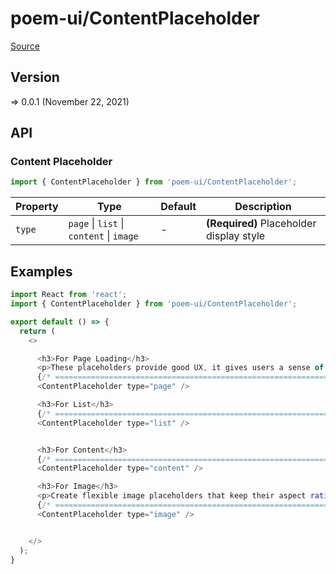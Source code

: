 # poem-ui/ContentPlaceholder

[Source](https://github.com/xizon/poem-ui/tree/main/src/ContentPlaceholder)

## Version

=> 0.0.1 (November 22, 2021)

## API

### Content Placeholder
```js
import { ContentPlaceholder } from 'poem-ui/ContentPlaceholder';
```
| Property | Type | Default | Description |
| --- | --- | --- | --- |
| `type` | `page` \| `list` \| `content` \| `image` | - | <strong>(Required)</strong> Placeholder display style |



## Examples

```js
import React from 'react';
import { ContentPlaceholder } from 'poem-ui/ContentPlaceholder';

export default () => {
  return (
    <>

      <h3>For Page Loading</h3>
      <p>These placeholders provide good UX, it gives users a sense of what to expect where on the page when the loading finishes.</p>
      {/* ================================================================== */}
      <ContentPlaceholder type="page" />

      <h3>For List</h3>
      {/* ================================================================== */}
      <ContentPlaceholder type="list" />


      <h3>For Content</h3>
      {/* ================================================================== */}
      <ContentPlaceholder type="content" />

      <h3>For Image</h3>
      <p>Create flexible image placeholders that keep their aspect ratio (1:1) when resized. </p>
      {/* ================================================================== */}
      <ContentPlaceholder type="image" />


    </>
  );
}

```
